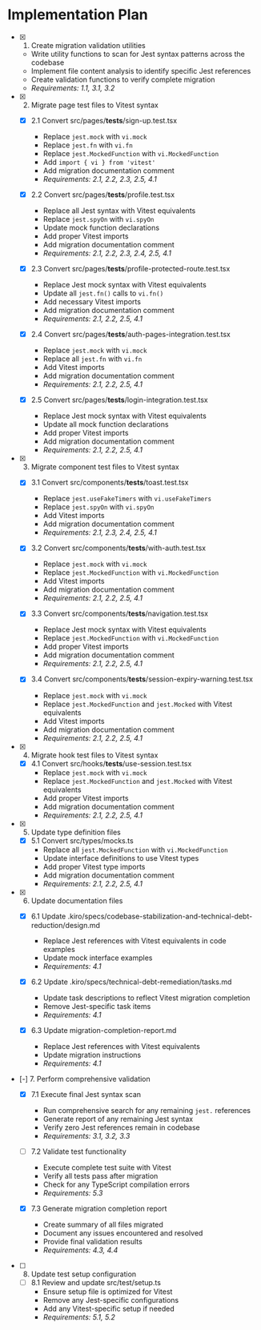 # Implementation Plan

- [x] 1. Create migration validation utilities
  - Write utility functions to scan for Jest syntax patterns across the codebase
  - Implement file content analysis to identify specific Jest references
  - Create validation functions to verify complete migration
  - _Requirements: 1.1, 3.1, 3.2_

- [x] 2. Migrate page test files to Vitest syntax
  - [x] 2.1 Convert src/pages/__tests__/sign-up.test.tsx
    - Replace `jest.mock` with `vi.mock`
    - Replace `jest.fn` with `vi.fn`
    - Replace `jest.MockedFunction` with `vi.MockedFunction`
    - Add `import { vi } from 'vitest'`
    - Add migration documentation comment
    - _Requirements: 2.1, 2.2, 2.3, 2.5, 4.1_

  - [x] 2.2 Convert src/pages/__tests__/profile.test.tsx
    - Replace all Jest syntax with Vitest equivalents
    - Replace `jest.spyOn` with `vi.spyOn`
    - Update mock function declarations
    - Add proper Vitest imports
    - Add migration documentation comment
    - _Requirements: 2.1, 2.2, 2.3, 2.4, 2.5, 4.1_

  - [x] 2.3 Convert src/pages/__tests__/profile-protected-route.test.tsx
    - Replace Jest mock syntax with Vitest equivalents
    - Update all `jest.fn()` calls to `vi.fn()`
    - Add necessary Vitest imports
    - Add migration documentation comment
    - _Requirements: 2.1, 2.2, 2.5, 4.1_

  - [x] 2.4 Convert src/pages/__tests__/auth-pages-integration.test.tsx
    - Replace `jest.mock` with `vi.mock`
    - Replace all `jest.fn` with `vi.fn`
    - Add Vitest imports
    - Add migration documentation comment
    - _Requirements: 2.1, 2.2, 2.5, 4.1_

  - [x] 2.5 Convert src/pages/__tests__/login-integration.test.tsx
    - Replace Jest mock syntax with Vitest equivalents
    - Update all mock function declarations
    - Add proper Vitest imports
    - Add migration documentation comment
    - _Requirements: 2.1, 2.2, 2.5, 4.1_

- [x] 3. Migrate component test files to Vitest syntax
  - [x] 3.1 Convert src/components/__tests__/toast.test.tsx
    - Replace `jest.useFakeTimers` with `vi.useFakeTimers`
    - Replace `jest.spyOn` with `vi.spyOn`
    - Add Vitest imports
    - Add migration documentation comment
    - _Requirements: 2.1, 2.3, 2.4, 2.5, 4.1_

  - [x] 3.2 Convert src/components/__tests__/with-auth.test.tsx
    - Replace `jest.mock` with `vi.mock`
    - Replace `jest.MockedFunction` with `vi.MockedFunction`
    - Add Vitest imports
    - Add migration documentation comment
    - _Requirements: 2.1, 2.2, 2.5, 4.1_

  - [x] 3.3 Convert src/components/__tests__/navigation.test.tsx
    - Replace Jest mock syntax with Vitest equivalents
    - Replace `jest.MockedFunction` with `vi.MockedFunction`
    - Add proper Vitest imports
    - Add migration documentation comment
    - _Requirements: 2.1, 2.2, 2.5, 4.1_

  - [x] 3.4 Convert src/components/__tests__/session-expiry-warning.test.tsx
    - Replace `jest.mock` with `vi.mock`
    - Replace `jest.MockedFunction` and `jest.Mocked` with Vitest equivalents
    - Add Vitest imports
    - Add migration documentation comment
    - _Requirements: 2.1, 2.2, 2.5, 4.1_

- [x] 4. Migrate hook test files to Vitest syntax
  - [x] 4.1 Convert src/hooks/__tests__/use-session.test.tsx
    - Replace `jest.mock` with `vi.mock`
    - Replace `jest.MockedFunction` and `jest.Mocked` with Vitest equivalents
    - Add proper Vitest imports
    - Add migration documentation comment
    - _Requirements: 2.1, 2.2, 2.5, 4.1_

- [x] 5. Update type definition files
  - [x] 5.1 Convert src/types/mocks.ts
    - Replace all `jest.MockedFunction` with `vi.MockedFunction`
    - Update interface definitions to use Vitest types
    - Add proper Vitest type imports
    - Add migration documentation comment
    - _Requirements: 2.1, 2.2, 2.5, 4.1_

- [x] 6. Update documentation files
  - [x] 6.1 Update .kiro/specs/codebase-stabilization-and-technical-debt-reduction/design.md
    - Replace Jest references with Vitest equivalents in code examples
    - Update mock interface examples
    - _Requirements: 4.1_

  - [x] 6.2 Update .kiro/specs/technical-debt-remediation/tasks.md
    - Update task descriptions to reflect Vitest migration completion
    - Remove Jest-specific task items
    - _Requirements: 4.1_

  - [x] 6.3 Update migration-completion-report.md
    - Replace Jest references with Vitest equivalents
    - Update migration instructions
    - _Requirements: 4.1_

- [-] 7. Perform comprehensive validation
  - [x] 7.1 Execute final Jest syntax scan
    - Run comprehensive search for any remaining `jest.` references
    - Generate report of any remaining Jest syntax
    - Verify zero Jest references remain in codebase
    - _Requirements: 3.1, 3.2, 3.3_

  - [ ] 7.2 Validate test functionality
    - Execute complete test suite with Vitest
    - Verify all tests pass after migration
    - Check for any TypeScript compilation errors
    - _Requirements: 5.3_

  - [x] 7.3 Generate migration completion report
    - Create summary of all files migrated
    - Document any issues encountered and resolved
    - Provide final validation results
    - _Requirements: 4.3, 4.4_

- [ ] 8. Update test setup configuration
  - [ ] 8.1 Review and update src/test/setup.ts
    - Ensure setup file is optimized for Vitest
    - Remove any Jest-specific configurations
    - Add any Vitest-specific setup if needed
    - _Requirements: 5.1, 5.2_